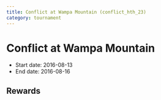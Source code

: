 ```yaml
---
title: Conflict at Wampa Mountain (conflict_hth_23)
category: tournament
---
```

# Conflict at Wampa Mountain

  * Start date: 2016-08-13
  * End date: 2016-08-16

## Rewards

